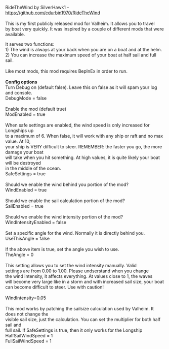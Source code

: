 ﻿RideTheWind by SilverHawk1 - https://github.com/cdurbin1970/RideTheWind
<br><br>
This is my first publicly released mod for Valheim. It allows you to travel<br>
by boat very quickly. It was inspired by a couple of different mods that were available.<br>

It serves two functions: <br>
    1) The wind is always at your back when you are on a boat and at the helm. <br>
    2) You can increase the maximum speed of your boat at half sail and full sail.<br>
<br>
Like most mods, this mod requires BepInEx in order to run.<br>
<br>
<b>Config options</b>
<br>
Turn Debug on (default false). Leave this on false as it will spam your log and console.<br>
DebugMode = false<br>
<br>
Enable the mod (default true)<br> 
ModEnabled = true<br>
<br>
When safe settings are enabled, the wind speed is only increased for Longships up<br>
to a maximum of 6. When false, it will work with any ship or raft and no max value. At 10,<br>
your ship is VERY difficult to steer. REMEMBER: the faster you go, the more damage your boat <br>
will take when you hit something. At high values, it is quite likely your boat will be destroyed<br>
in the middle of the ocean.<br>
SafeSettings = true<br>
<br>
Should we enable the wind behind you portion of the mod?<br>
WindEnabled = true<br>
<br>
Should we enable the sail calculation portion of the mod?<br>
SailEnabled = true<br>
<br>
Should we enable the wind intensity portion of the mod?<br>
WindIntensityEnabled = false<br>
<br>
Set a specific angle for the wind. Normally it is directly behind you.<br>
UseThisAngle = false<br>
<br>
If the above item is true, set the angle you wish to use.<br>
TheAngle = 0<br>
<br>
This setting allows you to set the wind intensity manually. Valid<br>
settings are from 0.00 to 1.00. Please undserstand when you change<br>
the wind intensity, it affects everything. At values close to 1, the waves<br>
will become very large like in a storm and with increased sail size, your boat<br>
can become difficult to steer. Use with caution!<br>  
WindIntensity=0.05<br>            
This mod works by patching the sailsize calculation used by Valheim. It does not change the<br>
visible sail size, just the calculation. You can set the multiplier for both half sail and<br> 
full sail. If SafeSettings is true, then it only works for the Longship<br>
HalfSailWindSpeed = 1<br>
FullSailWindSpeed = 1<br>